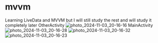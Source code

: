 # mvvm
Learning LiveData and MVVM but I will still study the rest and will study it completely later
OtherActivity
![photo_2024-11-03_20-16-16](https://github.com/user-attachments/assets/bed50e8e-4bb6-42a0-8b8e-e0b2ccc3fed7)
MainActivity
![photo_2024-11-03_20-16-28](https://github.com/user-attachments/assets/5c37034c-a63e-4fe1-9a8f-6d1b37ce6bd1)
![photo_2024-11-03_20-16-32](https://github.com/user-attachments/assets/f740b13e-4b8b-4cab-9d78-ea8753174941)
![photo_2024-11-03_20-16-23](https://github.com/user-attachments/assets/d51212f3-24ab-413c-84d3-cc8c8af0e14d)
